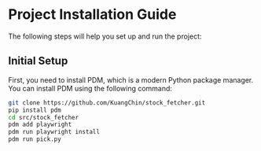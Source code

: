 # Project Installation Guide

The following steps will help you set up and run the project:

## Initial Setup

First, you need to install PDM, which is a modern Python package manager. You can install PDM using the following command:

```bash
git clone https://github.com/KuangChin/stock_fetcher.git
pip install pdm
cd src/stock_fetcher
pdm add playwright
pdm run playwright install
pdm run pick.py
```
